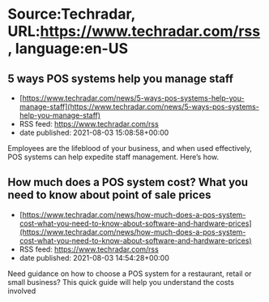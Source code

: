 # Source:Techradar, URL:https://www.techradar.com/rss, language:en-US

## 5 ways POS systems help you manage staff
 - [https://www.techradar.com/news/5-ways-pos-systems-help-you-manage-staff](https://www.techradar.com/news/5-ways-pos-systems-help-you-manage-staff)
 - RSS feed: https://www.techradar.com/rss
 - date published: 2021-08-03 15:08:58+00:00

Employees are the lifeblood of your business, and when used effectively, POS systems can help expedite staff management. Here’s how.

## How much does a POS system cost? What you need to know about point of sale prices
 - [https://www.techradar.com/news/how-much-does-a-pos-system-cost-what-you-need-to-know-about-software-and-hardware-prices](https://www.techradar.com/news/how-much-does-a-pos-system-cost-what-you-need-to-know-about-software-and-hardware-prices)
 - RSS feed: https://www.techradar.com/rss
 - date published: 2021-08-03 14:54:28+00:00

Need guidance on how to choose a POS system for a restaurant, retail or small business? This quick guide will help you understand the costs involved

